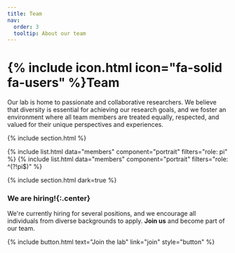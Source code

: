 ```yaml
---
title: Team
nav:
  order: 3
  tooltip: About our team
---
```


# {% include icon.html icon="fa-solid fa-users" %}Team

Our lab is home to passionate and collaborative researchers.
We believe that diversity is essential for achieving our research goals, and we foster an environment where all team members are treated equally, respected, and valued for their unique perspectives and experiences.

{% include section.html %}

{% include list.html data="members" component="portrait" filters="role: pi" %}
{% include list.html data="members" component="portrait" filters="role: ^(?!pi$)" %}

{% include section.html dark=true %}

### We are hiring!{:.center}

We're currently hiring for several positions, and we encourage all individuals from diverse backgrounds to apply.
**Join us** and become part of our team.

{%
  include button.html
  text="Join the lab"
  link="join"
  style="button"
%}

